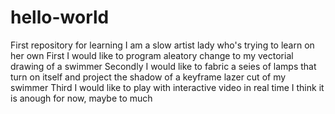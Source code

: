 # hello-world
First repository for learning
I am a slow artist lady who's trying to learn on her own
First I would like to program aleatory change to my vectorial drawing of a swimmer 
Secondly I would like to fabric a seies of lamps that turn on itself and project the shadow of a keyframe lazer cut of my swimmer
Third I would like to play with interactive video in real time
I think it is anough for now, maybe to much

